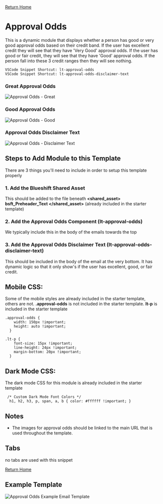 
[Return Home](index.md)

# Approval Odds 
This is a dynamic module that displays whether a person has good or very good approval odds based on their credit band. If the user has excellent credit they will see that they have 'Very Good' approval odds.  If the user has good or fair credit, they will see that they have 'Good' approval odds. If the person fall into these 3 credit ranges then they will see nothing.

```
VSCode Snippet Shortcut: lt-approval-odds
VSCode Snippet Shortcut: lt-approval-odds-disclaimer-text
```
### Great Approval Odds
![Approval Odds - Great](https://s3.amazonaws.com/marketing.lendingtree.com/email/module-library/lt-approval-odds-great.png)

### Good Approval Odds
![Approval Odds - Good](https://s3.amazonaws.com/marketing.lendingtree.com/email/module-library/lt-approval-odds-good.png)

### Approval Odds Disclaimer Text
![Approval Odds - Disclaimer Text](https://s3.amazonaws.com/marketing.lendingtree.com/email/module-library/lt-approval-odds-disclaimer-text.png)


## Steps to Add Module to this Template
There are 3 things you'll need to include in order to setup this template properly

### 1. Add the Blueshift Shared Asset
This should be added to the file beneath **<shared_asset> bsft_Preheader_Text </shared_asset>** (already included in the starter template)

### 2. Add the Approval Odds Component (lt-approval-odds)
We typically include this in the body of the emails towards the top

### 3. Add the Approval Odds Disclaimer Text (lt-approval-odds-disclaimer-text)
This should be included in the body of the email at the very bottom. It has dynamic logic so that it only show's if the user has excellent, good, or fair credit.

## Mobile CSS:
Some of the mobile styles are already included in the starter template, others are not. **.approval-odds** is not included in the starter template. **lt-p** is included in the starter template
```
.approval-odds {
    width: 150px !important;
    height: auto !important;
  }
  
.lt-p {
    font-size: 15px !important;
    line-height: 24px !important;
    margin-bottom: 20px !important;
  }
```

## Dark Mode CSS:
The dark mode CSS for this module is already included in the starter template
```
 /* Custom Dark Mode Font Colors */
  h1, h2, h3, p, span, a, b { color: #ffffff !important; }
```

## Notes
- The images for approval odds should be linked to the main URL that is used throughout the template.

## Tabs
no tabs are used with this snippet

[Return Home](index.md)

## Example Template
![Approval Odds Example Email Template](https://s3.amazonaws.com/marketing.lendingtree.com/email/module-library/lt-approval-odds-example.png)
